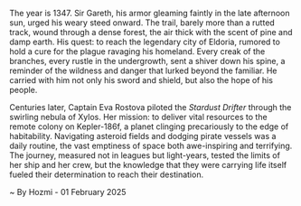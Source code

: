 
The year is 1347.  Sir Gareth, his armor gleaming faintly in the late afternoon sun, urged his weary steed onward.  The trail, barely more than a rutted track, wound through a dense forest, the air thick with the scent of pine and damp earth.  His quest: to reach the legendary city of Eldoria, rumored to hold a cure for the plague ravaging his homeland.  Every creak of the branches, every rustle in the undergrowth, sent a shiver down his spine, a reminder of the wildness and danger that lurked beyond the familiar.  He carried with him not only his sword and shield, but also the hope of his people.


Centuries later, Captain Eva Rostova piloted the *Stardust Drifter* through the swirling nebula of Xylos.  Her mission: to deliver vital resources to the remote colony on Kepler-186f, a planet clinging precariously to the edge of habitability.  Navigating asteroid fields and dodging pirate vessels was a daily routine, the vast emptiness of space both awe-inspiring and terrifying.  The journey, measured not in leagues but light-years, tested the limits of her ship and her crew, but the knowledge that they were carrying life itself fueled their determination to reach their destination.

~ By Hozmi - 01 February 2025
